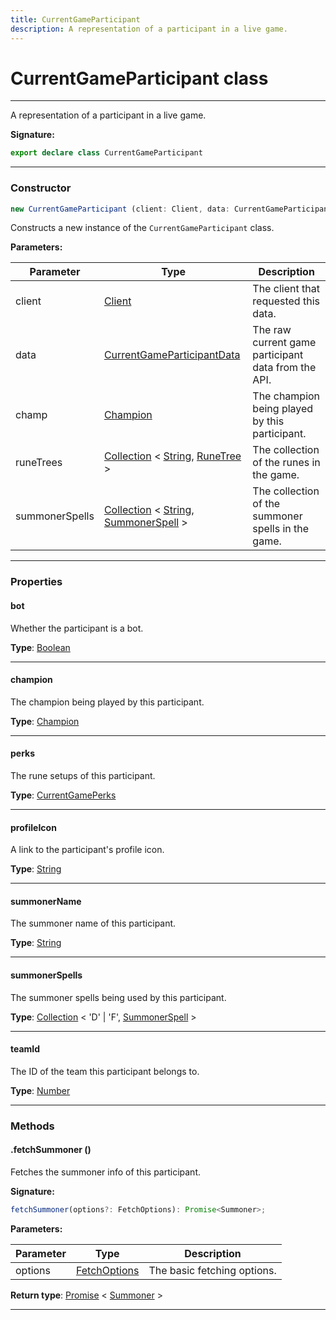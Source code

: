 ```yaml
---
title: CurrentGameParticipant
description: A representation of a participant in a live game.
---
```


# CurrentGameParticipant class

---

A representation of a participant in a live game.

**Signature:**

```ts
export declare class CurrentGameParticipant 
```

---

### Constructor

```ts
new CurrentGameParticipant (client: Client, data: CurrentGameParticipantData, champ: Champion, runeTrees: Collection<string, RuneTree>, summonerSpells: Collection<string, SummonerSpell>)
```

Constructs a new instance of the `CurrentGameParticipant` class.

**Parameters:**

| Parameter | Type | Description |
| --------- | ---- | ----------- |
| client | [Client](/api/client) | The client that requested this data. |
| data | [CurrentGameParticipantData](/api/currentgameparticipantdata) | The raw current game participant data from the API. |
| champ | [Champion](/api/champion) | The champion being played by this participant. |
| runeTrees | [Collection](https://discord.js.org/#/docs/collection/stable/class/Collection) \< [String](https://developer.mozilla.org/en-US/docs/Web/JavaScript/Reference/Global_Objects/String), [RuneTree](/api/runetree) \> | The collection of the runes in the game. |
| summonerSpells | [Collection](https://discord.js.org/#/docs/collection/stable/class/Collection) \< [String](https://developer.mozilla.org/en-US/docs/Web/JavaScript/Reference/Global_Objects/String), [SummonerSpell](/api/summonerspell) \> | The collection of the summoner spells in the game. |
---

### Properties

#### bot

Whether the participant is a bot.



**Type**: [Boolean](https://developer.mozilla.org/en-US/docs/Web/JavaScript/Reference/Global_Objects/Boolean)

---

#### champion

The champion being played by this participant.



**Type**: [Champion](/api/champion)

---

#### perks

The rune setups of this participant.



**Type**: [CurrentGamePerks](/api/currentgameperks)

---

#### profileIcon

A link to the participant's profile icon.



**Type**: [String](https://developer.mozilla.org/en-US/docs/Web/JavaScript/Reference/Global_Objects/String)

---

#### summonerName

The summoner name of this participant.



**Type**: [String](https://developer.mozilla.org/en-US/docs/Web/JavaScript/Reference/Global_Objects/String)

---

#### summonerSpells

The summoner spells being used by this participant.



**Type**: [Collection](https://discord.js.org/#/docs/collection/stable/class/Collection) \< 'D' \| 'F', [SummonerSpell](/api/summonerspell) \>

---

#### teamId

The ID of the team this participant belongs to.



**Type**: [Number](https://developer.mozilla.org/en-US/docs/Web/JavaScript/Reference/Global_Objects/Number)

---

### Methods

#### .fetchSummoner ()

Fetches the summoner info of this participant.




**Signature:**

```ts
fetchSummoner(options?: FetchOptions): Promise<Summoner>;
```

**Parameters:**

| Parameter | Type | Description |
| --------- | ---- | ----------- |
| options | [FetchOptions](/api/fetchoptions) | The basic fetching options. |

**Return type**: [Promise](https://developer.mozilla.org/en-US/docs/Web/JavaScript/Reference/Global_Objects/Promise) \< [Summoner](/api/summoner) \>

---

